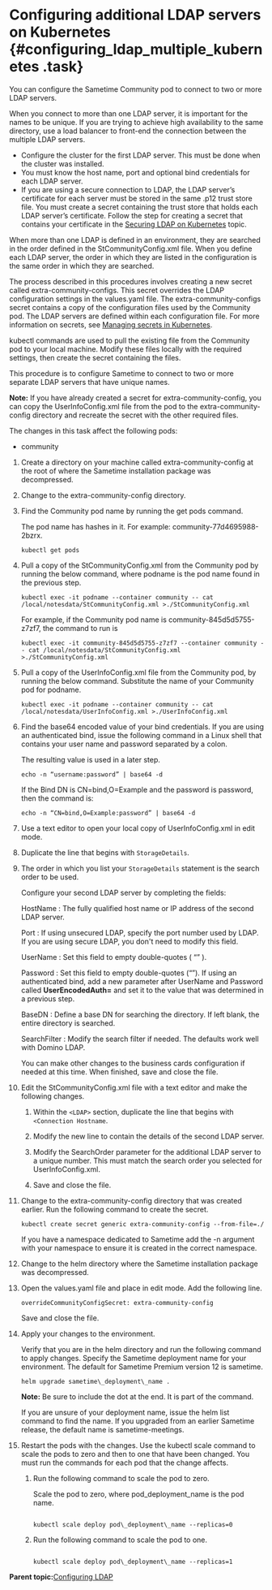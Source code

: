 # Configuring additional LDAP servers on Kubernetes {#configuring_ldap_multiple_kubernetes .task}

You can configure the Sametime Community pod to connect to two or more LDAP servers.

When you connect to more than one LDAP server, it is important for the names to be unique. If you are trying to achieve high availability to the same directory, use a load balancer to front-end the connection between the multiple LDAP servers.

-   Configure the cluster for the first LDAP server. This must be done when the cluster was installed.
-   You must know the host name, port and optional bind credentials for each LDAP server.
-   If you are using a secure connection to LDAP, the LDAP server’s certificate for each server must be stored in the same .p12 trust store file. You must create a secret containing the trust store that holds each LDAP server’s certificate. Follow the step for creating a secret that contains your certificate in the [Securing LDAP on Kubernetes](securing_ldap_kubernetes.md) topic.

When more than one LDAP is defined in an environment, they are searched in the order defined in the StCommunityConfig.xml file. When you define each LDAP server, the order in which they are listed in the configuration is the same order in which they are searched.

The process described in this procedures involves creating a new secret called extra-community-configs. This secret overrides the LDAP configuration settings in the values.yaml file. The extra-community-configs secret contains a copy of the configuration files used by the Community pod. The LDAP servers are defined within each configuration file. For more information on secrets, see [Managing secrets in Kubernetes](managing_secrets_kubernetes.md).

kubectl commands are used to pull the existing file from the Community pod to your local machine. Modify these files locally with the required settings, then create the secret containing the files.

This procedure is to configure Sametime to connect to two or more separate LDAP servers that have unique names.

**Note:** If you have already created a secret for extra-community-config, you can copy the UserInfoConfig.xml file from the pod to the extra-community-config directory and recreate the secret with the other required files.

The changes in this task affect the following pods:

-   community

1.  Create a directory on your machine called extra-community-config at the root of where the Sametime installation package was decompressed.

2.  Change to the extra-community-config directory.

3.  Find the Community pod name by running the get pods command.

    The pod name has hashes in it. For example: community-77d4695988-2bzrx.

    ``` {#codeblock_mzs_tb1_ytb}
    kubectl get pods
    ```

4.  Pull a copy of the StCommunityConfig.xml from the Community pod by running the below command, where podname is the pod name found in the previous step.

    ``` {#codeblock_v2k_wnx_wtb}
    kubectl exec -it podname --container community -- cat /local/notesdata/StCommunityConfig.xml >./StCommunityConfig.xml 
    ```

    For example, if the Community pod name is community-845d5d5755-z7zf7, the command to run is

    ``` {#codeblock_njq_ykd_xtb}
    kubectl exec -it community-845d5d5755-z7zf7 --container community -- cat /local/notesdata/StCommunityConfig.xml >./StCommunityConfig.xml 
    ```

5.  Pull a copy of the UserInfoConfig.xml file from the Community pod, by running the below command. Substitute the name of your Community pod for podname.

    ``` {#codeblock_wtp_d4x_wtb}
    kubectl exec -it podname --container community -- cat /local/notesdata/UserInfoConfig.xml >./UserInfoConfig.xml 
    ```

6.  Find the base64 encoded value of your bind credentials. If you are using an authenticated bind, issue the following command in a Linux shell that contains your user name and password separated by a colon.

    The resulting value is used in a later step.

    ``` {#codeblock_rjt_t41_ytb}
    echo -n “username:password” | base64 -d
    ```

    If the Bind DN is CN=bind,O=Example and the password is password, then the command is:

    ``` {#codeblock_qt4_vpb_ytb}
    echo -n “CN=bind,O=Example:password” | base64 -d 
    ```

7.  Use a text editor to open your local copy of UserInfoConfig.xml in edit mode.

8.  Duplicate the line that begins with `StorageDetails`.

9.  The order in which you list your `StorageDetails` statement is the search order to be used.

    Configure your second LDAP server by completing the fields:

    HostName
    :   The fully qualified host name or IP address of the second LDAP server.

    Port
    :   If using unsecured LDAP, specify the port number used by LDAP. If you are using secure LDAP, you don't need to modify this field.

    UserName
    :   Set this field to empty double-quotes \( “” \).

    Password
    :   Set this field to empty double-quotes \(“”\). If using an authenticated bind, add a new parameter after UserName and Password called **UserEncodedAuth=** and set it to the value that was determined in a previous step.

    BaseDN
    :   Define a base DN for searching the directory. If left blank, the entire directory is searched.

    SearchFilter
    :   Modify the search filter if needed. The defaults work well with Domino LDAP.

    You can make other changes to the business cards configuration if needed at this time. When finished, save and close the file.

10. Edit the StCommunityConfig.xml file with a text editor and make the following changes.

    1.  Within the `<LDAP>` section, duplicate the line that begins with `<Connection Hostname`.

    2.  Modify the new line to contain the details of the second LDAP server.

    3.  Modify the SearchOrder parameter for the additional LDAP server to a unique number. This must match the search order you selected for UserInfoConfig.xml.

    4.  Save and close the file.

11. Change to the extra-community-config directory that was created earlier. Run the following command to create the secret.

    ``` {#codeblock_d13_nsc_ytb}
    kubectl create secret generic extra-community-config --from-file=./ 
    ```

    If you have a namespace dedicated to Sametime add the -n argument with your namespace to ensure it is created in the correct namespace.

12. Change to the helm directory where the Sametime installation package was decompressed.

13. Open the values.yaml file and place in edit mode. Add the following line.

    ``` {#codeblock_y1s_5sc_ytb}
    overrideCommunityConfigSecret: extra-community-config
    ```

    Save and close the file.

14. Apply your changes to the environment.

    Verify that you are in the helm directory and run the following command to apply changes. Specify the Sametime deployment name for your environment. The default for Sametime Premium version 12 is sametime.

    ``` {#codeblock_iyn_51d_d5b}
    helm upgrade sametime\_deployment\_name .
    ```

    **Note:** Be sure to include the dot at the end. It is part of the command.

    If you are unsure of your deployment name, issue the helm list command to find the name. If you upgraded from an earlier Sametime release, the default name is sametime-meetings.

15. Restart the pods with the changes. Use the kubectl scale command to scale the pods to zero and then to one that have been changed. You must run the commands for each pod that the change affects.

    1.  Run the following command to scale the pod to zero.

        Scale the pod to zero, where pod\_deployment\_name is the pod name.

        ``` {#codeblock_cwz_mwc_d5b}
        
        kubectl scale deploy pod\_deployment\_name --replicas=0
        
        ```

    2.  Run the following command to scale the pod to one.

        ``` {#codeblock_i2c_4wc_d5b}
        
        kubectl scale deploy pod\_deployment\_name --replicas=1
        ```


**Parent topic:**[Configuring LDAP](configuring_ldap.md)

